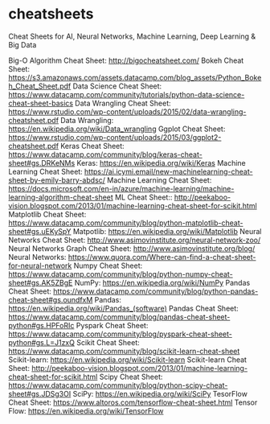 # cheatsheets

Cheat Sheets for AI, Neural Networks, Machine Learning, Deep Learning & Big Data

Big-O Algorithm Cheat Sheet: http://bigocheatsheet.com/
Bokeh Cheat Sheet: https://s3.amazonaws.com/assets.datacamp.com/blog_assets/Python_Bokeh_Cheat_Sheet.pdf
Data Science Cheat Sheet: https://www.datacamp.com/community/tutorials/python-data-science-cheat-sheet-basics
Data Wrangling Cheat Sheet: https://www.rstudio.com/wp-content/uploads/2015/02/data-wrangling-cheatsheet.pdf
Data Wrangling: https://en.wikipedia.org/wiki/Data_wrangling
Ggplot Cheat Sheet: https://www.rstudio.com/wp-content/uploads/2015/03/ggplot2-cheatsheet.pdf
Keras Cheat Sheet: https://www.datacamp.com/community/blog/keras-cheat-sheet#gs.DRKeNMs
Keras: https://en.wikipedia.org/wiki/Keras
Machine Learning Cheat Sheet: https://ai.icymi.email/new-machinelearning-cheat-sheet-by-emily-barry-abdsc/
Machine Learning Cheat Sheet: https://docs.microsoft.com/en-in/azure/machine-learning/machine-learning-algorithm-cheat-sheet
ML Cheat Sheet:: http://peekaboo-vision.blogspot.com/2013/01/machine-learning-cheat-sheet-for-scikit.html
Matplotlib Cheat Sheet: https://www.datacamp.com/community/blog/python-matplotlib-cheat-sheet#gs.uEKySpY
Matpotlib: https://en.wikipedia.org/wiki/Matplotlib
Neural Networks Cheat Sheet: http://www.asimovinstitute.org/neural-network-zoo/
Neural Networks Graph Cheat Sheet: http://www.asimovinstitute.org/blog/
Neural Networks: https://www.quora.com/Where-can-find-a-cheat-sheet-for-neural-network
Numpy Cheat Sheet: https://www.datacamp.com/community/blog/python-numpy-cheat-sheet#gs.AK5ZBgE
NumPy: https://en.wikipedia.org/wiki/NumPy
Pandas Cheat Sheet: https://www.datacamp.com/community/blog/python-pandas-cheat-sheet#gs.oundfxM
Pandas: https://en.wikipedia.org/wiki/Pandas_(software)
Pandas Cheat Sheet: https://www.datacamp.com/community/blog/pandas-cheat-sheet-python#gs.HPFoRIc
Pyspark Cheat Sheet: https://www.datacamp.com/community/blog/pyspark-cheat-sheet-python#gs.L=J1zxQ
Scikit Cheat Sheet: https://www.datacamp.com/community/blog/scikit-learn-cheat-sheet
Scikit-learn: https://en.wikipedia.org/wiki/Scikit-learn
Scikit-learn Cheat Sheet: http://peekaboo-vision.blogspot.com/2013/01/machine-learning-cheat-sheet-for-scikit.html
Scipy Cheat Sheet: https://www.datacamp.com/community/blog/python-scipy-cheat-sheet#gs.JDSg3OI
SciPy: https://en.wikipedia.org/wiki/SciPy
TesorFlow Cheat Sheet: https://www.altoros.com/tensorflow-cheat-sheet.html
Tensor Flow: https://en.wikipedia.org/wiki/TensorFlow 
